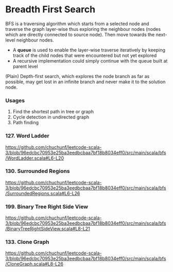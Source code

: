 # Breadth First Search
BFS is a traversing algorithm which starts from a selected node and traverse the graph layer-wise thus exploring the neighbour nodes (nodes which are directly connected to source node). 
Then move towards the next-level neighbour nodes. 
- A **queue** is used to enable the layer-wise traverse iteratively by keeping track of the child nodes that were encountered but not yet explored
- A recursive implementation could simply continue with the queue built at parent level

(Plain) Depth-first search, which explores the node branch as far as possible,
may get lost in an infinite branch and never make it to the solution node.

### Usages
1. Find the shortest path in tree or graph
2. Cycle detection in undirected graph
3. Path finding

### 127. Word Ladder
https://github.com/chuchunf/leetcode-scala-3/blob/96edcbc70953e25ba3eedbcbaa7bf18b8034eff0/src/main/scala/bfs/WordLadder.scala#L6-L20

### 130. Surrounded Regions
https://github.com/chuchunf/leetcode-scala-3/blob/96edcbc70953e25ba3eedbcbaa7bf18b8034eff0/src/main/scala/bfs/SurroundedRegions.scala#L6-L26

### 199. Binary Tree Right Side View
  https://github.com/chuchunf/leetcode-scala-3/blob/96edcbc70953e25ba3eedbcbaa7bf18b8034eff0/src/main/scala/bfs/BinaryTreeRightSideView.scala#L8-L21

### 133. Clone Graph
https://github.com/chuchunf/leetcode-scala-3/blob/96edcbc70953e25ba3eedbcbaa7bf18b8034eff0/src/main/scala/bfs/CloneGraph.scala#L8-L26
